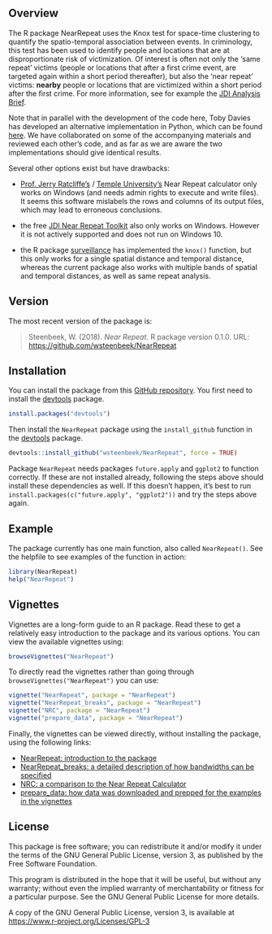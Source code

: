 <!-- README.md is generated from README.Rmd. Please edit that file -->
Overview
--------

The R package NearRepeat uses the Knox test for space-time clustering to
quantify the spatio-temporal association between events. In criminology,
this test has been used to identify people and locations that are at
disproportionate risk of victimization. Of interest is often not only
the ‘same repeat’ victims (people or locations that after a first crime
event, are targeted again within a short period thereafter), but also
the ‘near repeat’ victims: **nearby** people or locations that are
victimized within a short period after the first crime. For more
information, see for example the [JDI Analysis
Brief](http://www.ucl.ac.uk/jdibrief/analysis/repeat_victimisation).

Note that in parallel with the development of the code here, Toby Davies
has developed an alternative implementation in Python, which can be
found [here](https://github.com/tobydavies/NearRepeat). We have
collaborated on some of the accompanying materials and reviewed each
other’s code, and as far as we are aware the two implementations should
give identical results.

Several other options exist but have drawbacks:

-   [Prof. Jerry Ratcliffe’s](http://www.jratcliffe.net/software/) /
    [Temple
    University’s](http://www.cla.temple.edu/center-for-security-and-crime-science/projects/#near-repeat-calculator)
    Near Repeat calculator only works on Windows (and needs admin rights
    to execute and write files). It seems this software mislabels the
    rows and columns of its output files, which may lead to erroneous
    conclusions.

-   the free [JDI Near Repeat
    Toolkit](http://www.ucl.ac.uk/jill-dando-institute/research/research-groups/geo-crime/near_repeat_toolkit)
    also only works on Windows. However it is not actively supported and
    does not run on Windows 10.

-   the R package
    [surveillance](https://cran.r-project.org/package=surveillance) has
    implemented the `knox()` function, but this only works for a single
    spatial distance and temporal distance, whereas the current package
    also works with multiple bands of spatial and temporal distances, as
    well as same repeat analysis.

Version
-------

The most recent version of the package is:

> Steenbeek, W. (2018). *Near Repeat*. R package version 0.1.0. URL:
> <a href="https://github.com/wsteenbeek/NearRepeat" class="uri">https://github.com/wsteenbeek/NearRepeat</a>

Installation
------------

You can install the package from this [GitHub
repository](https://github.com/wsteenbeek/NearRepeat). You first need to
install the [devtools](https://CRAN.R-project.org/package=devtools)
package.

``` r
install.packages("devtools")
```

Then install the `NearRepeat` package using the `install_github`
function in the [devtools](https://CRAN.R-project.org/package=devtools)
package.

``` r
devtools::install_github("wsteenbeek/NearRepeat", force = TRUE)
```

Package `NearRepeat` needs packages `future.apply` and `ggplot2` to
function correctly. If these are not installed already, following the
steps above should install these dependencies as well. If this doesn’t
happen, it’s best to run
`install.packages(c("future.apply", "ggplot2"))` and try the steps above
again.

Example
-------

The package currently has one main function, also called `NearRepeat()`.
See the helpfile to see examples of the function in action:

``` r
library(NearRepeat)
help("NearRepeat")
```

Vignettes
---------

Vignettes are a long-form guide to an R package. Read these to get a
relatively easy introduction to the package and its various options. You
can view the available vignettes using:

``` r
browseVignettes("NearRepeat")
```

To directly read the vignettes rather than going through
`browseVignettes("NearRepeat")` you can use:

``` r
vignette("NearRepeat", package = "NearRepeat")
vignette("NearRepeat_breaks", package = "NearRepeat")
vignette("NRC", package = "NearRepeat")
vignette("prepare_data", package = "NearRepeat")
```

Finally, the vignettes can be viewed directly, without installing the
package, using the following links:

-   [NearRepeat: introduction to the
    package](http://htmlpreview.github.io/?https://github.com/wsteenbeek/NearRepeat/blob/master/doc/NearRepeat.html)
-   [NearRepeat\_breaks: a detailed description of how bandwidths can be
    specified](http://htmlpreview.github.io/?https://github.com/wsteenbeek/NearRepeat/blob/master/doc/NearRepeat_breaks.html)
-   [NRC: a comparison to the Near Repeat
    Calculator](http://htmlpreview.github.io/?https://github.com/wsteenbeek/NearRepeat/blob/master/doc/NRC.html)
-   [prepare\_data: how data was downloaded and prepped for the examples
    in the
    vignettes](http://htmlpreview.github.io/?https://github.com/wsteenbeek/NearRepeat/blob/master/doc/prepare_data.html)

License
-------

This package is free software; you can redistribute it and/or modify it
under the terms of the GNU General Public License, version 3, as
published by the Free Software Foundation.

This program is distributed in the hope that it will be useful, but
without any warranty; without even the implied warranty of
merchantability or fitness for a particular purpose. See the GNU General
Public License for more details.

A copy of the GNU General Public License, version 3, is available at
<a href="https://www.r-project.org/Licenses/GPL-3" class="uri">https://www.r-project.org/Licenses/GPL-3</a>
